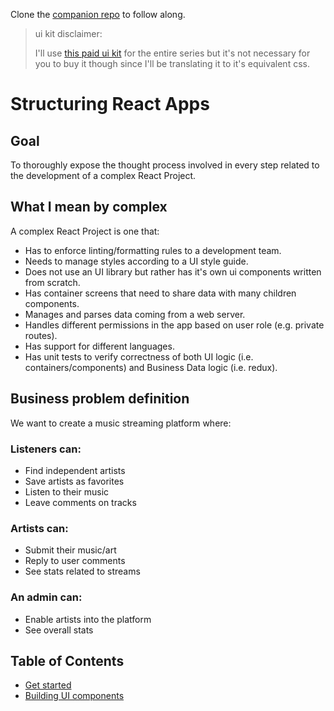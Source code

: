 Clone the [companion repo](https://github.com/champi-dev/structuring-react-apps-companion) to follow along.

> ui kit disclaimer:
>
> I'll use [this paid ui kit](https://www.holomusic.co/) for the entire
> series but it's not necessary for you to buy it though since I'll be
> translating it to it's equivalent css.

# Structuring React Apps

## Goal

To thoroughly expose the thought process involved in every step related to the development of a complex React Project.

## What I mean by complex

A complex React Project is one that:

- Has to enforce linting/formatting rules to a development team.
- Needs to manage styles according to a UI style guide.
- Does not use an UI library but rather has it's own ui components written from scratch.
- Has container screens that need to share data with many children components.
- Manages and parses data coming from a web server.
- Handles different permissions in the app based on user role (e.g. private routes).
- Has support for different languages.
- Has unit tests to verify correctness of both UI logic (i.e. containers/components) and Business Data logic (i.e. redux).

## Business problem definition

We want to create a music streaming platform where:

### Listeners can:

- Find independent artists
- Save artists as favorites
- Listen to their music
- Leave comments on tracks

### Artists can:

- Submit their music/art
- Reply to user comments
- See stats related to streams

### An admin can:

- Enable artists into the platform
- See overall stats

## Table of Contents

- [Get started](./1.get-started/README.md)
- [Building UI components](./2.building-ui-components/README.md)
